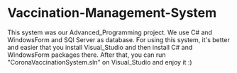 # Vaccination-Management-System
This system was our Advanced_Programming project. We use C# and WindowsForm and SQl Server as database.
For using this system, it's better and easier that you install Visual_Studio and then install C# and WindowsForm packages there.
After that, you can run "CoronaVaccinationSystem.sln" on Visual_Studio and enjoy it :)
